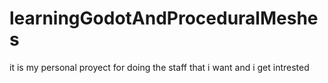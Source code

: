 # learningGodotAndProceduralMeshes
it is my personal proyect for doing the staff that i want and i get intrested



